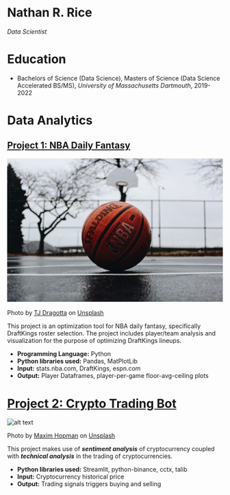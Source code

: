 # Nathan R. Rice
*Data Scientist*

# Education
* Bachelors of Science (Data Science), Masters of Science (Data Science Accelerated BS/MS), *University of Massachusetts Dartmouth*, 2019-2022

# Data Analytics

## [Project 1: NBA Daily Fantasy](https://github.com/NateRice/NBADailyFantasy)
![alt text](tj-dragotta-Gl0jBJJTDWs-unsplash.jpg)

Photo by <a href="https://unsplash.com/@tjdragotta?utm_source=unsplash&utm_medium=referral&utm_content=creditCopyText">TJ Dragotta</a> on <a href="https://unsplash.com/s/photos/nba?utm_source=unsplash&utm_medium=referral&utm_content=creditCopyText">Unsplash</a>
  

This project is an optimization tool for NBA daily fantasy, specifically DraftKings roster selection. The project includes player/team analysis and visualization for the purpose of optimizing DraftKings lineups.
* **Programming Language:** Python
* **Python libraries used:** Pandas, MatPlotLib
* **Input:** stats.nba.com, DraftKings, espn.com
* **Output:** Player Dataframes, player-per-game floor-avg-ceiling plots

# [Project 2: Crypto Trading Bot](http://youtube.com/dataprofessor)
![alt text](maxim-hopman-fiXLQXAhCfk-unsplash.jpg)

Photo by <a href="https://unsplash.com/@nampoh?utm_source=unsplash&utm_medium=referral&utm_content=creditCopyText">Maxim Hopman</a> on <a href="https://unsplash.com/s/photos/cryptocurrency-trading?utm_source=unsplash&utm_medium=referral&utm_content=creditCopyText">Unsplash</a>

This project makes use of ***sentiment analysis*** of cryptocurrency coupled with ***technical analysis*** in the trading of cryptocurrencies.
* **Python libraries used:** Streamlit, python-binance, cctx, talib
* **Input:** Cryptocurrency historical price
* **Output:** Trading signals triggers buying and selling
